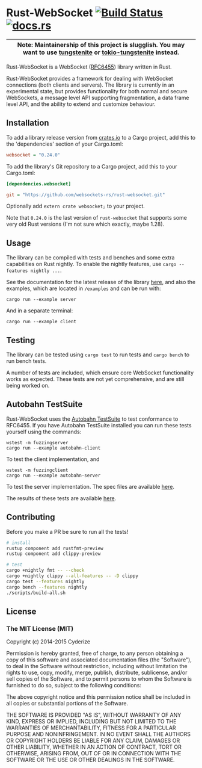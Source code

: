 Rust-WebSocket [![Build Status](https://travis-ci.com/websockets-rs/rust-websocket.svg?branch=master)](https://travis-ci.com/websockets-rs/rust-websocket) [![docs.rs](https://docs.rs/websocket/badge.svg)](https://docs.rs/websocket)
==============


|**Note: Maintainership of this project is slugglish. You may want to use [tungstenite](https://crates.io/crates/tungstenite) or [tokio-tungstenite](https://crates.io/crates/tokio-tungstenite) instead.**|
|----|


Rust-WebSocket is a WebSocket ([RFC6455](https://datatracker.ietf.org/doc/rfc6455/)) library written in Rust.

Rust-WebSocket provides a framework for dealing with WebSocket connections (both clients and servers). The library is currently in an experimental state, but provides functionality for both normal and secure WebSockets, a message level API supporting fragmentation, a data frame level API, and the ability to extend and customize behaviour.

## Installation

To add a library release version from [crates.io](https://crates.io/crates/websocket) to a Cargo project, add this to the 'dependencies' section of your Cargo.toml:

```INI
websocket = "0.24.0"
```

To add the library's Git repository to a Cargo project, add this to your Cargo.toml:

```INI
[dependencies.websocket]

git = "https://github.com/websockets-rs/rust-websocket.git"
```

Optionally add ```extern crate websocket;``` to your project.

Note that `0.24.0` is the last version of `rust-websocket` that supports some very old Rust versions (I'm not sure which exactly, maybe 1.28).

## Usage

The library can be compiled with tests and benches and some extra capabilities on Rust nightly. To enable the nightly features, use `cargo --features nightly ...`.

See the documentation for the latest release of the library [here](https://docs.rs/websocket/), and also the examples, which are located in `/examples` and can be run with:

```
cargo run --example server
```

And in a separate terminal:

```
cargo run --example client
```

## Testing

The library can be tested using `cargo test` to run tests and `cargo bench` to run bench tests.

A number of tests are included, which ensure core WebSocket functionality works as expected. These tests are not yet comprehensive, and are still being worked on.

## Autobahn TestSuite

Rust-WebSocket uses the [Autobahn TestSuite](https://crossbar.io/autobahn/) to test conformance to RFC6455. If you have Autobahn TestSuite installed you can run these tests yourself using the commands:

```
wstest -m fuzzingserver
cargo run --example autobahn-client
```

To test the client implementation, and

```
wstest -m fuzzingclient
cargo run --example autobahn-server
```

To test the server implementation. The spec files are available [here](http://websockets-rs.github.io/rust-websocket/autobahn).

The results of these tests are available [here](http://websockets-rs.github.io/rust-websocket/autobahn).

## Contributing

Before you make a PR be sure to run all the tests!

```bash
# install
rustup component add rustfmt-preview
rustup component add clippy-preview

# test
cargo +nightly fmt -- --check
cargo +nightly clippy --all-features -- -D clippy
cargo test --features nightly
cargo bench --features nightly
./scripts/build-all.sh
```

## License

### The MIT License (MIT)

Copyright (c) 2014-2015 Cyderize

Permission is hereby granted, free of charge, to any person obtaining a copy of this software and associated documentation files (the "Software"), to deal in the Software without restriction, including without limitation the rights to use, copy, modify, merge, publish, distribute, sublicense, and/or sell copies of the Software, and to permit persons to whom the Software is furnished to do so, subject to the following conditions:

The above copyright notice and this permission notice shall be included in all copies or substantial portions of the Software.

THE SOFTWARE IS PROVIDED "AS IS", WITHOUT WARRANTY OF ANY KIND, EXPRESS OR IMPLIED, INCLUDING BUT NOT LIMITED TO THE WARRANTIES OF MERCHANTABILITY, FITNESS FOR A PARTICULAR PURPOSE AND NONINFRINGEMENT. IN NO EVENT SHALL THE AUTHORS OR COPYRIGHT HOLDERS BE LIABLE FOR ANY CLAIM, DAMAGES OR OTHER LIABILITY, WHETHER IN AN ACTION OF CONTRACT, TORT OR OTHERWISE, ARISING FROM, OUT OF OR IN CONNECTION WITH THE SOFTWARE OR THE USE OR OTHER DEALINGS IN THE SOFTWARE.
